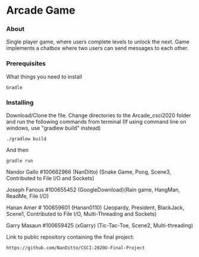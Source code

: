 # Arcade Game

### About
  Single player game, where users complete levels to unlock the next. Game implements a chatbox where two users can send messages to each other.

### Prerequisites

What things you need to install
```
Gradle
```

### Installing

Download/Clone the file. Change directories to the Arcade_csci2020 folder and run the following commands from terminal (If using command line on windows,
use "gradlew build" instead)
```
./gradlew build
```

And then

```
gradle run
```


Nandor Gallo #100662966 (NanDitto) (Snake Game, Pong, Scene3, Contributed to File I/O and Sockets)

Joseph Fanous #100655452 (GoogleDownload)(Rain game, HangMan, ReadMe, File I/O)

Hanan Amer # 100659601 (Hanan0110) (Jeopardy, President, BlackJack, Scene1, Contributed to File I/O, Multi-Threading and Sockets)

Garry Masaun #100659425 (xGarry) (Tic-Tac-Toe, Scene2, Multi-threading)

Link to public repository containing the final project:
```
https://github.com/NanDitto/CSCI-2020U-Final-Project
```
